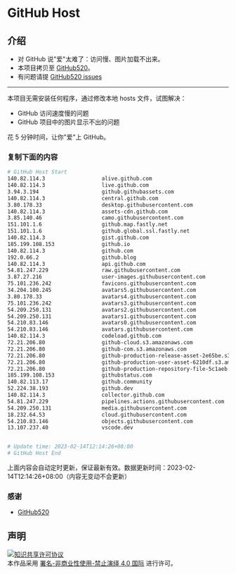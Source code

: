 # GitHub Host
## 介绍
- 对 GitHub 说"爱"太难了：访问慢、图片加载不出来。
- 本项目拷贝至 [GitHub520](https://github.com/521xueweihan/GitHub520)。
- 有问题请提 [GitHub520 issues](https://github.com/521xueweihan/GitHub520/issues/new)

---

本项目无需安装任何程序，通过修改本地 hosts 文件，试图解决：
- GitHub 访问速度慢的问题
- GitHub 项目中的图片显示不出的问题

花 5 分钟时间，让你"爱"上 GitHub。

### 复制下面的内容
```bash
# GitHub Host Start
140.82.114.3                  alive.github.com
140.82.114.3                  live.github.com
3.94.3.194                    github.githubassets.com
140.82.114.3                  central.github.com
3.80.178.33                   desktop.githubusercontent.com
140.82.114.3                  assets-cdn.github.com
3.85.140.46                   camo.githubusercontent.com
151.101.1.6                   github.map.fastly.net
151.101.1.6                   github.global.ssl.fastly.net
140.82.114.3                  gist.github.com
185.199.108.153               github.io
140.82.114.3                  github.com
192.0.66.2                    github.blog
140.82.114.3                  api.github.com
54.81.247.229                 raw.githubusercontent.com
3.87.27.216                   user-images.githubusercontent.com
75.101.236.242                favicons.githubusercontent.com
34.204.100.245                avatars5.githubusercontent.com
3.80.178.33                   avatars4.githubusercontent.com
75.101.236.242                avatars3.githubusercontent.com
54.209.250.131                avatars2.githubusercontent.com
54.209.250.131                avatars1.githubusercontent.com
54.210.83.146                 avatars0.githubusercontent.com
54.210.83.146                 avatars.githubusercontent.com
140.82.114.3                  codeload.github.com
72.21.206.80                  github-cloud.s3.amazonaws.com
72.21.206.80                  github-com.s3.amazonaws.com
72.21.206.80                  github-production-release-asset-2e65be.s3.amazonaws.com
72.21.206.80                  github-production-user-asset-6210df.s3.amazonaws.com
72.21.206.80                  github-production-repository-file-5c1aeb.s3.amazonaws.com
185.199.108.153               githubstatus.com
140.82.113.17                 github.community
52.224.38.193                 github.dev
140.82.114.3                  collector.github.com
54.81.247.229                 pipelines.actions.githubusercontent.com
54.209.250.131                media.githubusercontent.com
18.232.64.53                  cloud.githubusercontent.com
54.210.83.146                 objects.githubusercontent.com
13.107.237.40                 vscode.dev


# Update time: 2023-02-14T12:14:26+08:00
# GitHub Host End

```
上面内容会自动定时更新，保证最新有效。数据更新时间：2023-02-14T12:14:26+08:00（内容无变动不会更新）

### 感谢

- [GitHub520](https://github.com/521xueweihan/GitHub520)

## 声明
<a rel="license" href="https://creativecommons.org/licenses/by-nc-nd/4.0/deed.zh"><img alt="知识共享许可协议" style="border-width: 0" src="https://licensebuttons.net/l/by-nc-nd/4.0/88x31.png"></a><br>本作品采用 <a rel="license" href="https://creativecommons.org/licenses/by-nc-nd/4.0/deed.zh">署名-非商业性使用-禁止演绎 4.0 国际</a> 进行许可。